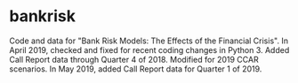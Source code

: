 # bankrisk
Code and data for "Bank Risk Models: The Effects of the Financial Crisis".
In April 2019, checked and fixed for recent coding changes in Python 3.  Added Call Report data through Quarter 4 of 2018.  Modified for 2019 CCAR scenarios.
In May 2019, added Call Report data for Quarter 1 of 2019.